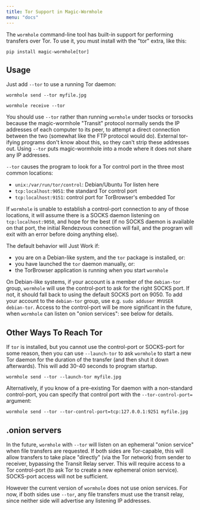 ```yaml
---
title: Tor Support in Magic-Wormhole
menu: "docs"
---
```


The ``wormhole`` command-line tool has built-in support for performing
transfers over Tor. To use it, you must install with the "tor" extra,
like this:

```
pip install magic-wormhole[tor]
```

## Usage

Just add ``--tor`` to use a running Tor daemon:

```
wormhole send --tor myfile.jpg
 
wormhole receive --tor
```

You should use ``--tor`` rather than running ``wormhole`` under tsocks
or torsocks because the magic-wormhole "Transit" protocol normally sends
the IP addresses of each computer to its peer, to attempt a direct
connection between the two (somewhat like the FTP protocol would do).
External tor-ifying programs don't know about this, so they can't strip
these addresses out. Using ``--tor`` puts magic-wormhole into a mode
where it does not share any IP addresses.

``--tor`` causes the program to look for a Tor control port in the three
most common locations:

* ``unix:/var/run/tor/control``: Debian/Ubuntu Tor listen here
* ``tcp:localhost:9051``: the standard Tor control port
* ``tcp:localhost:9151``: control port for TorBrowser's embedded Tor

If ``wormhole`` is unable to establish a control-port connection to any
of those locations, it will assume there is a SOCKS daemon listening on
``tcp:localhost:9050``, and hope for the best (if no SOCKS daemon is
available on that port, the initial Rendezvous connection will fail, and
the program will exit with an error before doing anything else).

The default behavior will Just Work if:

* you are on a Debian-like system, and the ``tor`` package is installed,
  or:
* you have launched the ``tor`` daemon manually, or:
* the TorBrowser application is running when you start ``wormhole``

On Debian-like systems, if your account is a member of the
``debian-tor`` group, ``wormhole`` will use the control-port to ask for
the right SOCKS port. If not, it should fall back to using the default
SOCKS port on 9050. To add your account to the ``debian-tor`` group, use
e.g. ``sudo adduser MYUSER debian-tor``. Access to the control-port will
be more significant in the future, when ``wormhole`` can listen on
"onion services": see below for details.

## Other Ways To Reach Tor

If ``tor`` is installed, but you cannot use the control-port or
SOCKS-port for some reason, then you can use ``--launch-tor`` to ask
``wormhole`` to start a new Tor daemon for the duration of the transfer
(and then shut it down afterwards). This will add 30-40 seconds to
program startup.

```
wormhole send --tor --launch-tor myfile.jpg
```

Alternatively, if you know of a pre-existing Tor daemon with a
non-standard control-port, you can specify that control port with the
``--tor-control-port=`` argument:

```
wormhole send --tor --tor-control-port=tcp:127.0.0.1:9251 myfile.jpg
```

## .onion servers

In the future, ``wormhole`` with ``--tor`` will listen on an ephemeral
"onion service" when file transfers are requested. If both sides are
Tor-capable, this will allow transfers to take place "directly" (via the
Tor network) from sender to receiver, bypassing the Transit Relay
server. This will require access to a Tor control-port (to ask Tor to
create a new ephemeral onion service). SOCKS-port access will not be
sufficient.

However the current version of ``wormhole`` does not use onion services.
For now, if both sides use ``--tor``, any file transfers must use the
transit relay, since neither side will advertise any listening IP
addresses.
